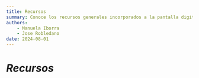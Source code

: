 ```yaml
--- 
title: Recursos
summary: Conoce los recursos generales incorporados a la pantalla digital.
authors:
    - Manuela Iborra
    - Jose Robledano
date: 2024-08-01
---
```

# *Recursos*
